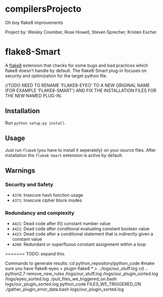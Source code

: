 # compilersProjecto
Oh boy flake8 improvements

Project by: Wesley Coomber, Rose Howell, Steven Sprecher, Kristen Escher

# flake8-Smart

A [flake8](https://flake8.readthedocs.io) extension that checks for some bugs and bad practices which flake8 doesn't
handle by default. The flake8-Smart plug-in focuses on security and optimization for the target python file.

//TODO NEED TO RENAME 'FLAKE8-EYEO' TO A NEW ORIGINAL NAME (FOR EXAMPLE 'FLAKE8-SMART') AND FIX THE INSTALLATION FILES FOR THE NEW NAMED PLUG-IN.

## Installation

Run `python setup.py install`.


## Usage

Just run `flake8` (you have to install it seperately) on your source files.
After installation the `flake8-Smart` extension is active by default.

## Warnings

### Security and Safety

* `A370`: Insecure hash function usage
* `A371`: Insecure cipher block modes

### Redundancy and complexity

* `A421`: Dead code after if() constant number value
* `A422`: Dead code after conditional evaluating constant boolean value
* `A423`: Dead code after a conditional statement that is indirectly given a constant value
* `A200`: Redundant or superfluous constant assignment within a loop

=======
TODO: expand this.

Commands to generate results:
cd python_repository/python_code
#make sure you have flake8-eyeo + plugin 
flake8 * > ../logs/our_stuff.log
cd ..
python2.7 remove_new_rules /logs/our_stuff.log /logs/our_plugin_sorted.log /logs/eyeo_sorted.log
./pull_files_we_triggered_on.bash logs/our_plugin_sorted.log python_code FILES_WE_TRIGGERED_ON
./gather_plugin_error_data.bash logs/our_plugin_sorted.log
